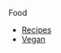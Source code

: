 <head>
    <link rel="stylesheet" type="text/css" media="all" href="/style.css">
</head>

Food

* [Recipes](recipes/index.md)
* [Vegan](vegan.md)
